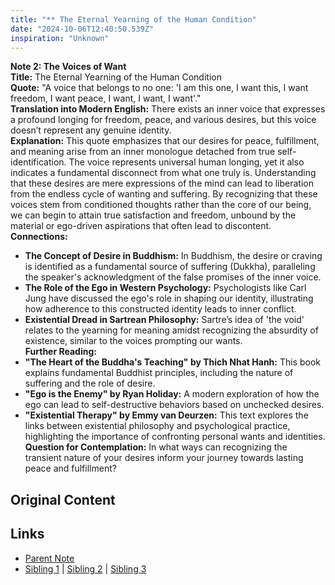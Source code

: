 ```yaml
---
title: "** The Eternal Yearning of the Human Condition"
date: "2024-10-06T12:40:50.539Z"
inspiration: "Unknown"
---
```



**Note 2: The Voices of Want**  
**Title:** The Eternal Yearning of the Human Condition  
**Quote:** "A voice that belongs to no one: 'I am this one, I want this, I want freedom, I want peace, I want, I want, I want'."  
**Translation into Modern English:** There exists an inner voice that expresses a profound longing for freedom, peace, and various desires, but this voice doesn’t represent any genuine identity.  
**Explanation:** This quote emphasizes that our desires for peace, fulfillment, and meaning arise from an inner monologue detached from true self-identification. The voice represents universal human longing, yet it also indicates a fundamental disconnect from what one truly is. Understanding that these desires are mere expressions of the mind can lead to liberation from the endless cycle of wanting and suffering. By recognizing that these voices stem from conditioned thoughts rather than the core of our being, we can begin to attain true satisfaction and freedom, unbound by the material or ego-driven aspirations that often lead to discontent.  
**Connections:**  
- **The Concept of Desire in Buddhism:** In Buddhism, the desire or craving is identified as a fundamental source of suffering (Dukkha), paralleling the speaker's acknowledgment of the false promises of the inner voice.  
- **The Role of the Ego in Western Psychology:** Psychologists like Carl Jung have discussed the ego's role in shaping our identity, illustrating how adherence to this constructed identity leads to inner conflict.  
- **Existential Dread in Sartrean Philosophy:** Sartre’s idea of 'the void' relates to the yearning for meaning amidst recognizing the absurdity of existence, similar to the voices prompting our wants.  
**Further Reading:**  
- **"The Heart of the Buddha's Teaching" by Thich Nhat Hanh:** This book explains fundamental Buddhist principles, including the nature of suffering and the role of desire.  
- **"Ego is the Enemy" by Ryan Holiday:** A modern exploration of how the ego can lead to self-destructive behaviors based on unchecked desires.  
- **"Existential Therapy" by Emmy van Deurzen:** This text explores the links between existential philosophy and psychological practice, highlighting the importance of confronting personal wants and identities.  
**Question for Contemplation:** In what ways can recognizing the transient nature of your desires inform your journey towards lasting peace and fulfillment?  


## Original Content



## Links

- [Parent Note](/parent-note.md)
- [Sibling 1](/zettel1.md) | [Sibling 2](/zettel2.md) | [Sibling 3](/zettel3.md)
